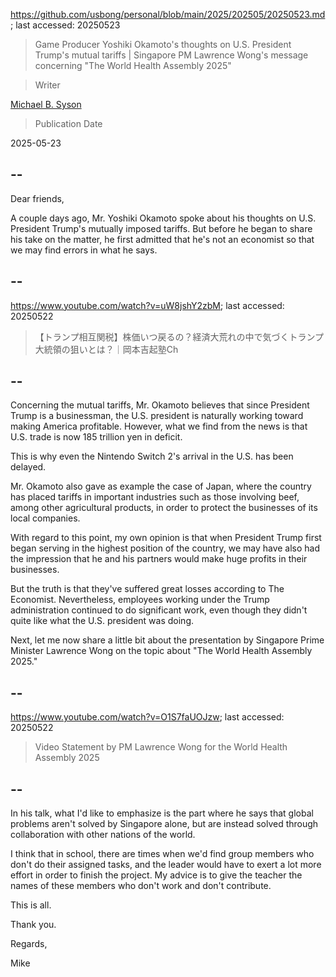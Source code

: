 https://github.com/usbong/personal/blob/main/2025/202505/20250523.md; last accessed: 20250523

> Game Producer Yoshiki Okamoto's thoughts on U.S. President Trump's mutual tariffs | Singapore PM Lawrence Wong's message concerning "The World Health Assembly 2025"

> Writer

[Michael B. Syson](https://www.linkedin.com/in/michaelsyson/)

> Publication Date

2025-05-23

## --

Dear friends,

A couple days ago, Mr. Yoshiki Okamoto spoke about his thoughts on U.S. President Trump's mutually imposed tariffs. But before he began to share his take on the matter, he first admitted that he's not an economist so that we may find errors in what he says.

## --

https://www.youtube.com/watch?v=uW8jshY2zbM; last accessed: 20250522

> 【トランプ相互関税】株価いつ戻るの？経済大荒れの中で気づくトランプ大統領の狙いとは？｜岡本吉起塾Ch

## --

Concerning the mutual tariffs, Mr. Okamoto believes that since President Trump is a businessman, the U.S. president is naturally working toward making America profitable. However, what we find from the news is that U.S. trade is now 185 trillion yen in deficit.

This is why even the Nintendo Switch 2's arrival in the U.S. has been delayed.

Mr. Okamoto also gave as example the case of Japan, where the country has placed tariffs in important industries such as those involving beef, among other agricultural products, in order to protect the businesses of its local companies.

With regard to this point, my own opinion is that when President Trump first began serving in the highest position of the country, we may have also had the impression that he and his partners would make huge profits in their businesses. 

But the truth is that they've suffered great losses according to The Economist. Nevertheless, employees working under the Trump administration continued to do significant work, even though they didn't quite like what the U.S. president was doing.

Next, let me now share a little bit about the presentation by Singapore Prime Minister Lawrence Wong on the topic about "The World Health Assembly 2025."

## --

https://www.youtube.com/watch?v=O1S7faUOJzw; last accessed: 20250522

> Video Statement by PM Lawrence Wong for the World Health Assembly 2025 

## --

In his talk, what I'd like to emphasize is the part where he says that global problems aren't solved by Singapore alone, but are instead solved through collaboration with other nations of the world. 

I think that in school, there are times when we'd find group members who don't do their assigned tasks, and the leader would have to exert a lot more effort in order to finish the project. My advice is to give the teacher the names of these members who don't work and don't contribute.

This is all.

Thank you.

Regards,

Mike
